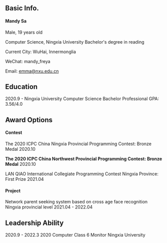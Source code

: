 ## Basic Info.
#### Mandy Sa

Male, 19 years old

Computer Science, Ningxia University Bachelor's degree in reading

Current City: WuHai, Innermonglia

WeChat: mandy_freya

Email: emma@nxu.edu.cn




## Education

2020.9 - 	Ningxia University	Computer Science Bachelor  Professional GPA: 3.56/4.0





## Award Options

#### Contest

The 2020 ICPC China Ningxia Provincial Programming Contest: Bronze Medal	2020.10

**The 2020 ICPC China Northwest Provincial Programming Contest: Bronze Medal**	2020.10

LAN QIAO International Collegiate Programming Contest Ningxia Province: First Prize	2021.04




#### Project

Network parent seeking system based on cross age face recognition Ningxia provincial level	2021.04 - 2022.04




## Leadership Ability

2020.9 - 2022.3	2020 Computer Class 6	 Monitor	Ningxia University








